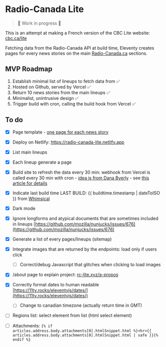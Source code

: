 
# Radio-Canada Lite

> 🚧 Work in progress 🚧

This is an attempt at making a French version of the CBC Lite website: [cbc.ca/lite](https://cbc.ca/lite)

Fetching data from the Radio-Canada API at build time, Eleventy creates pages for every news stories on the main [Radio-Canada.ca](https://ici.radio-canada.ca) sections.

## MVP Roadmap
1. Establish minimal list of lineups to fetch data from ✅
2. Hosted on Github, served by Vercel ✅
3. Return 10 news stories from the main lineups ✅
4. Minimalist, unintrusive design ✅
5. Trigger build with cron, calling the build hook from Vercel ✅ 

## To do
- [x] Page template - [one page for each news story](https://www.11ty.dev/docs/pages-from-data/)
- [x] Deploy on Netlify: https://radio-canada-lite.netlify.app
- [x] List main lineups
- [x] Each lineup generate a page
- [x] Build site to refresh the data every 30 min: webhook from Vercel is called every 30 min with cron - [idea is from Dana Byerly](https://danabyerly.com/articles/using-airtable-with-eleventy/#maintenance) - see [this article for details](https://flaviocopes.com/netlify-auto-deploy/)
- [x] Indicate last build time LAST BUILD: {{ buildtime.timestamp | dateToISO }} from [Whimsical](https://github.com/maxboeck/whimsical)
- [x] Dark mode
- [x] Ignore longforms and atypical documents that are sometimes included in lineups [https://github.com/mozilla/nunjucks/issues/676](https://github.com/mozilla/nunjucks/issues/676)
- [x] Generate a list of every pages/lineups (sitemap)
- [x] Integrate images that are returned by the endpoints: load only if users click
    - [ ] Correct/debug Javascript that glitches when clicking to load images
- [x] /about page to explain project: [rc-lite.xyz/a-propos](https://rc-lite.xyz/a-propos)
- [x] Correctly format dates to human readable [https://11ty.rocks/eleventyjs/dates/](https://11ty.rocks/eleventyjs/dates/)
    - [ ] Change to canadian timezone (actually return time in GMT)
- [ ] Regions list: select element from list (html select element)
- [ ] Attachments: `{% if articles.address.body.attachments[0].htmlSnippet.html %}<hr>{{ articles.address.body.attachments[0].htmlSnippet.html | safe }}{% endif %}`

